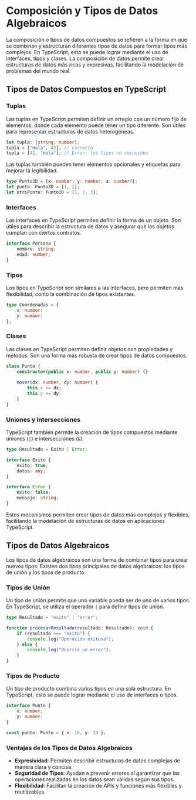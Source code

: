 # Composición y Tipos de Datos Algebraicos
La composición o tipos de datos compuestos se refieren a la forma en que se combinan y estructuran diferentes tipos de datos para formar tipos más complejos. En TypeScript, esto se puede lograr mediante el uso de interfaces, tipos y clases. La composición de datos permite crear estructuras de datos más ricas y expresivas, facilitando la modelación de problemas del mundo real.

## Tipos de Datos Compuestos en TypeScript

### Tuplas
Las tuplas en TypeScript permiten definir un arreglo con un número fijo de elementos, donde cada elemento puede tener un tipo diferente. Son útiles para representar estructuras de datos heterogéneas.

```typescript
let tupla: [string, number];
tupla = ["Hola", 42]; // Correcto
tupla = [42, "Hola"]; // Error: los tipos no coinciden
```

Las tuplas también pueden tener elementos opcionales y etiquetas para mejorar la legibilidad.

```typescript
type Punto3D = [x: number, y: number, z: number?];
let punto: Punto3D = [1, 2];
let otroPunto: Punto3D = [1, 2, 3];
```


### Interfaces
Las interfaces en TypeScript permiten definir la forma de un objeto. Son útiles para describir la estructura de datos y asegurar que los objetos cumplan con ciertos contratos.

```typescript
interface Persona {
    nombre: string;
    edad: number;
}
```

### Tipos
Los tipos en TypeScript son similares a las interfaces, pero permiten más flexibilidad, como la combinación de tipos existentes.

```typescript
type Coordenadas = {
    x: number;
    y: number;
};
```

### Clases
Las clases en TypeScript permiten definir objetos con propiedades y métodos. Son una forma más robusta de crear tipos de datos compuestos.

```typescript
class Punto {
    constructor(public x: number, public y: number) {}
    
    mover(dx: number, dy: number) {
        this.x += dx;
        this.y += dy;
    }
}
```

### Uniones y Intersecciones

TypeScript también permite la creación de tipos compuestos mediante uniones (`|`) e intersecciones (`&`).

```typescript
type Resultado = Exito | Error;

interface Exito {
    exito: true;
    datos: any;
}

interface Error {
    exito: false;
    mensaje: string;
}
```

Estos mecanismos permiten crear tipos de datos más complejos y flexibles, facilitando la modelación de estructuras de datos en aplicaciones TypeScript.


## Tipos de Datos Algebraicos
Los tipos de datos algebraicos son una forma de combinar tipos para crear nuevos tipos. Existen dos tipos principales de datos algebraicos: los tipos de unión y los tipos de producto.

### Tipos de Unión
Un tipo de unión permite que una variable pueda ser de uno de varios tipos. En TypeScript, se utiliza el operador `|` para definir tipos de unión.

```typescript
type Resultado = "exito" | "error";

function procesarResultado(resultado: Resultado): void {
    if (resultado === "exito") {
        console.log("Operación exitosa");
    } else {
        console.log("Ocurrió un error");
    }
}
```

### Tipos de Producto
Un tipo de producto combina varios tipos en una sola estructura. En TypeScript, esto se puede lograr mediante el uso de interfaces o tipos.

```typescript
interface Punto {
    x: number;
    y: number;
}

const punto: Punto = { x: 10, y: 20 };
```

### Ventajas de los Tipos de Datos Algebraicos
- **Expresividad**: Permiten describir estructuras de datos complejas de manera clara y concisa.
- **Seguridad de Tipos**: Ayudan a prevenir errores al garantizar que las operaciones realizadas en los datos sean válidas según sus tipos.
- **Flexibilidad**: Facilitan la creación de APIs y funciones más flexibles y reutilizables.